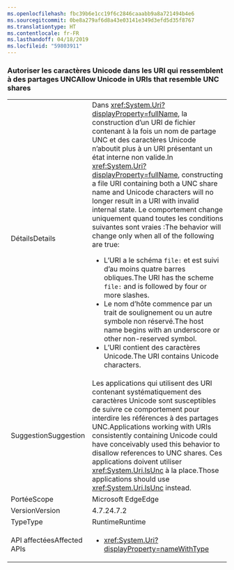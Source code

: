 ```yaml
---
ms.openlocfilehash: fbc39b6e1cc19f6c2846caaabb9a8a721494b4e6
ms.sourcegitcommit: 0be8a279af6d8a43e03141e349d3efd5d35f8767
ms.translationtype: HT
ms.contentlocale: fr-FR
ms.lasthandoff: 04/18/2019
ms.locfileid: "59803911"
---
```

### <a name="allow-unicode-in-uris-that-resemble-unc-shares"></a><span data-ttu-id="a7b7e-101">Autoriser les caractères Unicode dans les URI qui ressemblent à des partages UNC</span><span class="sxs-lookup"><span data-stu-id="a7b7e-101">Allow Unicode in URIs that resemble UNC shares</span></span>

|   |   |
|---|---|
|<span data-ttu-id="a7b7e-102">Détails</span><span class="sxs-lookup"><span data-stu-id="a7b7e-102">Details</span></span>|<span data-ttu-id="a7b7e-103">Dans <xref:System.Uri?displayProperty=fullName>, la construction d’un URI de fichier contenant à la fois un nom de partage UNC et des caractères Unicode n’aboutit plus à un URI présentant un état interne non valide.</span><span class="sxs-lookup"><span data-stu-id="a7b7e-103">In <xref:System.Uri?displayProperty=fullName>, constructing a file URI containing both a UNC share name and Unicode characters will no longer result in a URI with invalid internal state.</span></span> <span data-ttu-id="a7b7e-104">Le comportement change uniquement quand toutes les conditions suivantes sont vraies :</span><span class="sxs-lookup"><span data-stu-id="a7b7e-104">The behavior will change only when all of the following are true:</span></span><ul><li><span data-ttu-id="a7b7e-105">L’URI a le schéma <code>file:</code> et est suivi d’au moins quatre barres obliques.</span><span class="sxs-lookup"><span data-stu-id="a7b7e-105">The URI has the scheme <code>file:</code> and is followed by four or more slashes.</span></span></li><li><span data-ttu-id="a7b7e-106">Le nom d’hôte commence par un trait de soulignement ou un autre symbole non réservé.</span><span class="sxs-lookup"><span data-stu-id="a7b7e-106">The host name begins with an underscore or other non-reserved symbol.</span></span></li><li><span data-ttu-id="a7b7e-107">L’URI contient des caractères Unicode.</span><span class="sxs-lookup"><span data-stu-id="a7b7e-107">The URI contains Unicode characters.</span></span></li></ul>|
|<span data-ttu-id="a7b7e-108">Suggestion</span><span class="sxs-lookup"><span data-stu-id="a7b7e-108">Suggestion</span></span>|<span data-ttu-id="a7b7e-109">Les applications qui utilisent des URI contenant systématiquement des caractères Unicode sont susceptibles de suivre ce comportement pour interdire les références à des partages UNC.</span><span class="sxs-lookup"><span data-stu-id="a7b7e-109">Applications working with URIs consistently containing Unicode could have conceivably used this behavior to disallow references to UNC shares.</span></span> <span data-ttu-id="a7b7e-110">Ces applications doivent utiliser <xref:System.Uri.IsUnc> à la place.</span><span class="sxs-lookup"><span data-stu-id="a7b7e-110">Those applications should use <xref:System.Uri.IsUnc> instead.</span></span>|
|<span data-ttu-id="a7b7e-111">Portée</span><span class="sxs-lookup"><span data-stu-id="a7b7e-111">Scope</span></span>|<span data-ttu-id="a7b7e-112">Microsoft Edge</span><span class="sxs-lookup"><span data-stu-id="a7b7e-112">Edge</span></span>|
|<span data-ttu-id="a7b7e-113">Version</span><span class="sxs-lookup"><span data-stu-id="a7b7e-113">Version</span></span>|<span data-ttu-id="a7b7e-114">4.7.2</span><span class="sxs-lookup"><span data-stu-id="a7b7e-114">4.7.2</span></span>|
|<span data-ttu-id="a7b7e-115">Type</span><span class="sxs-lookup"><span data-stu-id="a7b7e-115">Type</span></span>|<span data-ttu-id="a7b7e-116">Runtime</span><span class="sxs-lookup"><span data-stu-id="a7b7e-116">Runtime</span></span>|
|<span data-ttu-id="a7b7e-117">API affectées</span><span class="sxs-lookup"><span data-stu-id="a7b7e-117">Affected APIs</span></span>|<ul><li><xref:System.Uri?displayProperty=nameWithType></li></ul>|
